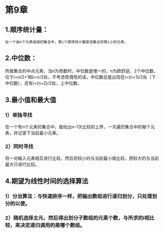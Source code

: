 # 第9章
## 1.顺序统计量：
	在一个由n个元素组成的集合中，第i个顺序统计量是该集合的第i小的元素。
## 2.中位数：
所属集合的中点元素，当n为奇数时，中位数是惟一的，n为欧舒适，2个中位数，位于i=n/2+1和i=n/2处，不考虑奇偶性的话，中位数总是出现在i=(n+1)/2处（下中位数），还有i=(n+2)/2处，上中位数。
## 3.最小值和最大值
### 1）单独寻找
在一个有n个元素的集合中，能给出n-1次比较的上界，一次遍历集合中的每个元素，并记录下当前最小元素。
### 2）同时寻找
将一对输入元素相互进行比较，然后将较小的与当前最小值比较，把较大的与当前最大只进行比较。
## 4.期望为线性时间的选择算法
### 1）分治算法：与快速排序一样，把输出数组进行递归划分，只处理划分的以便。
### 2）随机选择主元，然后得出划分子数组的元素个数，与所求的i相比较，来决定递归调用的是哪个数组。
